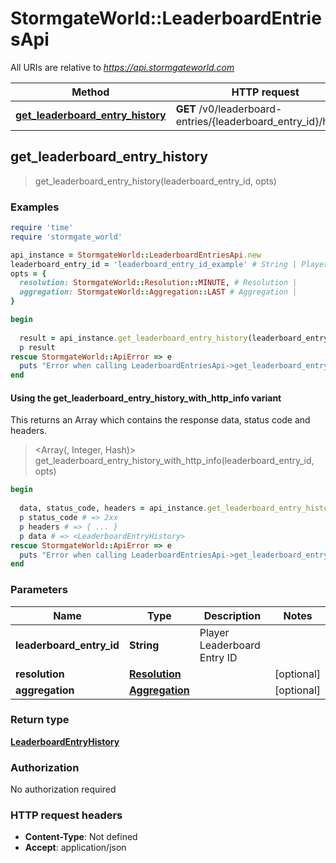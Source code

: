 # StormgateWorld::LeaderboardEntriesApi

All URIs are relative to *https://api.stormgateworld.com*

| Method | HTTP request | Description |
| ------ | ------------ | ----------- |
| [**get_leaderboard_entry_history**](LeaderboardEntriesApi.md#get_leaderboard_entry_history) | **GET** /v0/leaderboard-entries/{leaderboard_entry_id}/history |  |


## get_leaderboard_entry_history

> <LeaderboardEntryHistory> get_leaderboard_entry_history(leaderboard_entry_id, opts)



### Examples

```ruby
require 'time'
require 'stormgate_world'

api_instance = StormgateWorld::LeaderboardEntriesApi.new
leaderboard_entry_id = 'leaderboard_entry_id_example' # String | Player Leaderboard Entry ID
opts = {
  resolution: StormgateWorld::Resolution::MINUTE, # Resolution | 
  aggregation: StormgateWorld::Aggregation::LAST # Aggregation | 
}

begin
  
  result = api_instance.get_leaderboard_entry_history(leaderboard_entry_id, opts)
  p result
rescue StormgateWorld::ApiError => e
  puts "Error when calling LeaderboardEntriesApi->get_leaderboard_entry_history: #{e}"
end
```

#### Using the get_leaderboard_entry_history_with_http_info variant

This returns an Array which contains the response data, status code and headers.

> <Array(<LeaderboardEntryHistory>, Integer, Hash)> get_leaderboard_entry_history_with_http_info(leaderboard_entry_id, opts)

```ruby
begin
  
  data, status_code, headers = api_instance.get_leaderboard_entry_history_with_http_info(leaderboard_entry_id, opts)
  p status_code # => 2xx
  p headers # => { ... }
  p data # => <LeaderboardEntryHistory>
rescue StormgateWorld::ApiError => e
  puts "Error when calling LeaderboardEntriesApi->get_leaderboard_entry_history_with_http_info: #{e}"
end
```

### Parameters

| Name | Type | Description | Notes |
| ---- | ---- | ----------- | ----- |
| **leaderboard_entry_id** | **String** | Player Leaderboard Entry ID |  |
| **resolution** | [**Resolution**](.md) |  | [optional] |
| **aggregation** | [**Aggregation**](.md) |  | [optional] |

### Return type

[**LeaderboardEntryHistory**](LeaderboardEntryHistory.md)

### Authorization

No authorization required

### HTTP request headers

- **Content-Type**: Not defined
- **Accept**: application/json

